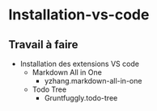 # Installation-vs-code

## Travail à faire

- Installation des extensions VS code
  - Markdown All in One
    - yzhang.markdown-all-in-one
  - Todo Tree
    - Gruntfuggly.todo-tree